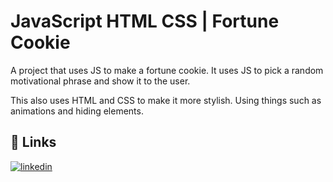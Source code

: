 
# JavaScript HTML CSS | Fortune Cookie

A project that uses JS to make a fortune cookie. It uses JS to pick a random motivational phrase and show it to the user.

This also uses HTML and CSS to make it more stylish. Using things such as animations and hiding elements.
## 🔗 Links
[![linkedin](https://img.shields.io/badge/linkedin-0A66C2?style=for-the-badge&logo=linkedin&logoColor=white)](https://www.linkedin.com/rubenscpneto)

